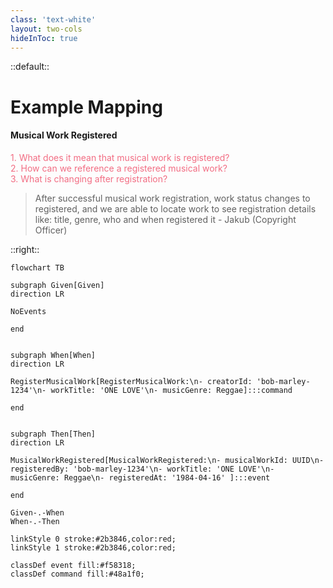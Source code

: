 ```yaml
---
class: 'text-white'
layout: two-cols
hideInToc: true
---
```


::default::

# Example Mapping
#### Musical Work Registered


<div v-click="1">

<div style="color:#f26d83">1. What does it mean that musical work is registered?</div>

</div>

<div v-click="2">

<div style="color:#f26d83">2. How can we reference a registered musical work?</div>

</div>

<div v-click="3">

<div style="color:#f26d83">3. What is changing after registration?</div>

</div>

<div v-click="4">

> After successful musical work registration, work status changes to registered, and we are able to locate work to see registration details like: title, genre, who and when registered it - Jakub (Copyright Officer)

</div>

::right::

<div v-click="5">

```mermaid{scale: 0.8}
flowchart TB 

subgraph Given[Given]
direction LR

NoEvents

end


subgraph When[When]
direction LR

RegisterMusicalWork[RegisterMusicalWork:\n- creatorId: 'bob-marley-1234'\n- workTitle: 'ONE LOVE'\n- musicGenre: Reggae]:::command

end


subgraph Then[Then]
direction LR

MusicalWorkRegistered[MusicalWorkRegistered:\n- musicalWorkId: UUID\n- registeredBy: 'bob-marley-1234'\n- workTitle: 'ONE LOVE'\n- musicGenre: Reggae\n- registeredAt: '1984-04-16' ]:::event

end

Given-.-When
When-.-Then

linkStyle 0 stroke:#2b3846,color:red;
linkStyle 1 stroke:#2b3846,color:red;

classDef event fill:#f58318;
classDef command fill:#48a1f0;
```
</div>

<CurrentPage />